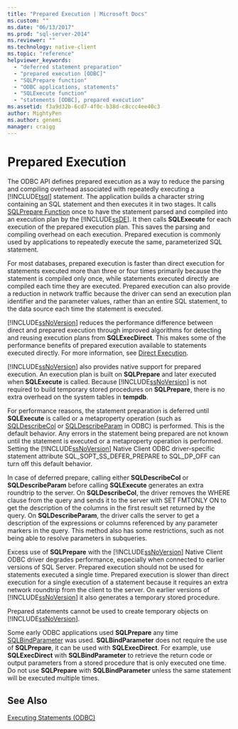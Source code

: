 ```yaml
---
title: "Prepared Execution | Microsoft Docs"
ms.custom: ""
ms.date: "06/13/2017"
ms.prod: "sql-server-2014"
ms.reviewer: ""
ms.technology: native-client
ms.topic: "reference"
helpviewer_keywords: 
  - "deferred statement preparation"
  - "prepared execution [ODBC]"
  - "SQLPrepare function"
  - "ODBC applications, statements"
  - "SQLExecute function"
  - "statements [ODBC], prepared execution"
ms.assetid: f3a9d32b-6cd7-4f0c-b38d-c8ccc4ee40c3
author: MightyPen
ms.author: genemi
manager: craigg
---
```

# Prepared Execution
  The ODBC API defines prepared execution as a way to reduce the parsing and compiling overhead associated with repeatedly executing a [!INCLUDE[tsql](../../../includes/tsql-md.md)] statement. The application builds a character string containing an SQL statement and then executes it in two stages. It calls [SQLPrepare Function](https://go.microsoft.com/fwlink/?LinkId=59360) once to have the statement parsed and compiled into an execution plan by the [!INCLUDE[ssDE](../../../includes/ssde-md.md)]. It then calls **SQLExecute** for each execution of the prepared execution plan. This saves the parsing and compiling overhead on each execution. Prepared execution is commonly used by applications to repeatedly execute the same, parameterized SQL statement.  
  
 For most databases, prepared execution is faster than direct execution for statements executed more than three or four times primarily because the statement is compiled only once, while statements executed directly are compiled each time they are executed. Prepared execution can also provide a reduction in network traffic because the driver can send an execution plan identifier and the parameter values, rather than an entire SQL statement, to the data source each time the statement is executed.  
  
 [!INCLUDE[ssNoVersion](../../../includes/ssnoversion-md.md)] reduces the performance difference between direct and prepared execution through improved algorithms for detecting and reusing execution plans from **SQLExecDirect**. This makes some of the performance benefits of prepared execution available to statements executed directly. For more information, see [Direct Execution](direct-execution.md).  
  
 [!INCLUDE[ssNoVersion](../../../includes/ssnoversion-md.md)] also provides native support for prepared execution. An execution plan is built on **SQLPrepare** and later executed when **SQLExecute** is called. Because [!INCLUDE[ssNoVersion](../../../includes/ssnoversion-md.md)] is not required to build temporary stored procedures on **SQLPrepare**, there is no extra overhead on the system tables in **tempdb**.  
  
 For performance reasons, the statement preparation is deferred until **SQLExecute** is called or a metaproperty operation (such as [SQLDescribeCol](../../native-client-odbc-api/sqldescribecol.md) or [SQLDescribeParam](../../native-client-odbc-api/sqldescribeparam.md) in ODBC) is performed. This is the default behavior. Any errors in the statement being prepared are not known until the statement is executed or a metaproperty operation is performed. Setting the [!INCLUDE[ssNoVersion](../../../includes/ssnoversion-md.md)] Native Client ODBC driver-specific statement attribute SQL_SOPT_SS_DEFER_PREPARE to SQL_DP_OFF can turn off this default behavior.  
  
 In case of deferred prepare, calling either **SQLDescribeCol** or **SQLDescribeParam** before calling **SQLExecute** generates an extra roundtrip to the server. On **SQLDescribeCol**, the driver removes the WHERE clause from the query and sends it to the server with SET FMTONLY ON to get the description of the columns in the first result set returned by the query. On **SQLDescribeParam**, the driver calls the server to get a description of the expressions or columns referenced by any parameter markers in the query. This method also has some restrictions, such as not being able to resolve parameters in subqueries.  
  
 Excess use of **SQLPrepare** with the [!INCLUDE[ssNoVersion](../../../includes/ssnoversion-md.md)] Native Client ODBC driver degrades performance, especially when connected to earlier versions of SQL Server. Prepared execution should not be used for statements executed a single time. Prepared execution is slower than direct execution for a single execution of a statement because it requires an extra network roundtrip from the client to the server. On earlier versions of [!INCLUDE[ssNoVersion](../../../includes/ssnoversion-md.md)] it also generates a temporary stored procedure.  
  
 Prepared statements cannot be used to create temporary objects on [!INCLUDE[ssNoVersion](../../../includes/ssnoversion-md.md)].  
  
 Some early ODBC applications used **SQLPrepare** any time [SQLBindParameter](../../native-client-odbc-api/sqlbindparameter.md) was used. **SQLBindParameter** does not require the use of **SQLPrepare**, it can be used with **SQLExecDirect**. For example, use **SQLExecDirect** with **SQLBindParameter** to retrieve the return code or output parameters from a stored procedure that is only executed one time. Do not use **SQLPrepare** with **SQLBindParameter** unless the same statement will be executed multiple times.  
  
## See Also  
 [Executing Statements &#40;ODBC&#41;](executing-statements-odbc.md)  
  
  
